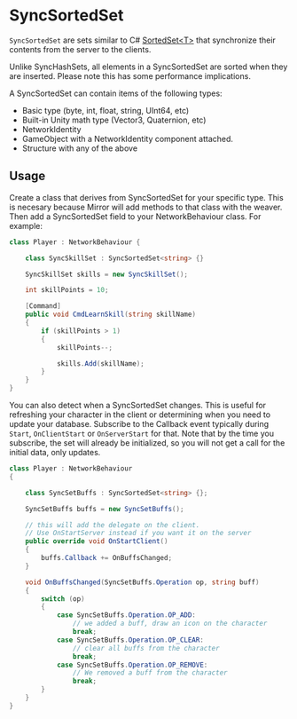 # SyncSortedSet

`SyncSortedSet` are sets similar to C# [SortedSet\<T\>](https://docs.microsoft.com/en-us/dotnet/api/system.collections.generic.sortedset-1) that synchronize their contents from the server to the clients.

Unlike SyncHashSets,  all elements in a SyncSortedSet are sorted when they are inserted.   Please note this has some performance implications. 

A SyncSortedSet can contain items of the following types:

-   Basic type (byte, int, float, string, UInt64, etc)
-   Built-in Unity math type (Vector3, Quaternion, etc)
-   NetworkIdentity
-   GameObject with a NetworkIdentity component attached.
-   Structure with any of the above

## Usage

Create a class that derives from SyncSortedSet<T> for your specific type.  This is necesary because Mirror will add methods to that class with the weaver.  Then add a SyncSortedSet field to your NetworkBehaviour class.   For example:

```cs
class Player : NetworkBehaviour {

    class SyncSkillSet : SyncSortedSet<string> {}

    SyncSkillSet skills = new SyncSkillSet();

    int skillPoints = 10;

    [Command]
    public void CmdLearnSkill(string skillName)
    {
        if (skillPoints > 1)
        {
            skillPoints--;

            skills.Add(skillName);
        }
    }
}
```

You can also detect when a SyncSortedSet changes.  This is useful for refreshing your character in the client or determining when you need to update your database.  Subscribe to the Callback event typically during `Start`,  `OnClientStart` or `OnServerStart` for that.   Note that by the time you subscribe,  the set will already be initialized,  so you will not get a call for the initial data, only updates.

```cs
class Player : NetworkBehaviour
{

    class SyncSetBuffs : SyncSortedSet<string> {};

    SyncSetBuffs buffs = new SyncSetBuffs();

    // this will add the delegate on the client.
    // Use OnStartServer instead if you want it on the server
    public override void OnStartClient()
    {
        buffs.Callback += OnBuffsChanged;
    }

    void OnBuffsChanged(SyncSetBuffs.Operation op, string buff)
    {
        switch (op) 
        {
            case SyncSetBuffs.Operation.OP_ADD:
                // we added a buff, draw an icon on the character
                break;
            case SyncSetBuffs.Operation.OP_CLEAR:
                // clear all buffs from the character
                break;
            case SyncSetBuffs.Operation.OP_REMOVE:
                // We removed a buff from the character
                break;
        }
    }
}
```
